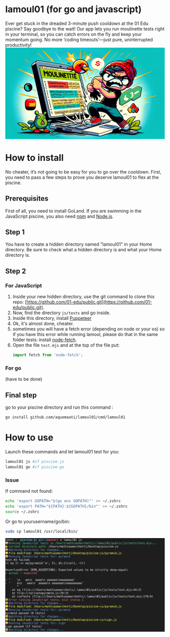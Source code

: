 # lamoul01 (for go and javascript)
Ever get stuck in the dreaded 3-minute push cooldown at the 01 Edu piscine? Say goodbye to the wait! Our app lets you run moulinette tests right in your terminal, so you can catch errors on the fly and keep your momentum going. No more ‘coding timeouts’—just pure, uninterrupted productivity!
![logo.webp](logo1.webp)

# How to install
No cheater, it’s not going to be easy for you to go over the cooldown. First, you need to pass a few steps to prove you deserve lamoul01 to flex at the piscine.

## Prerequisites
First of all, you need to install GoLand. If you are swimming in the JavaScript piscine, you also need [npm](https://www.npmjs.com/) and [Node.js](https://nodejs.org/).

## Step 1
You have to create a hidden directory named "lamoul01" in your Home directory. Be sure to check what a hidden directory is and what your Home directory is.

## Step 2
### For JavaScript
1. Inside your new hidden directory, use the git command to clone this repo: [https://github.com/01-edu/public.git](https://github.com/01-edu/public.git).
2. Now, find the directory `js/tests` and go inside.
3. Inside this directory, install [Puppeteer](https://pptr.dev/guides/installation)
4. Ok, it's almost done, cheater.
5. sometimes you will have a fetch error (depending on node or your os) so if you have this error while running lamoul, please do that in the same folder tests: install [node-fetch](https://www.npmjs.com/package/node-fetch).
6. Open the file `test.mjs` and at the top of the file put:
   ```javascript
   import fetch from 'node-fetch';
### For go
(have to be done)
## Final step
go to your piscine directory and run this command :
```sh
go install github.com/aquemaati/lamoul01/cmd/lamoul01  
```
# How to use
Launch these commands and let lamoul01 test for you:
```sh
lamoul01 js #if piscine-js
lamoul01 go #if piscine-go
```
### Issue
If command not found:<br>
``` sh
echo 'export GOPATH="$(go env GOPATH)"' >> ~/.zshrc
echo 'export PATH="${PATH}:${GOPATH}/bin"' >> ~/.zshrc
source ~/.zshrc
```
Or go to yourusername/go/bin:<br>
```sh
sudo cp lamoul01 /usr/local/bin/
```
![show](imagetest.png)



